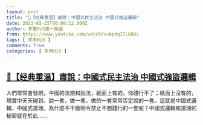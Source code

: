 ```yaml
---
layout: post
title: "🌟【经典重温】肅說：中國式民主法治 中國式強盜邏輯"
date: 2023-03-25T00:00:12.000Z
author: 李肅Hi5第一頻道
from: https://www.youtube.com/watch?v=bpdqI7LG0Us
tags: [ 李肃Hi5 ]
comments: True
categories: [ 李肃Hi5 ]
---
```

<!--1679702412000-->
[🌟【经典重温】肅說：中國式民主法治 中國式強盜邏輯](https://www.youtube.com/watch?v=bpdqI7LG0Us)
------

<div>
人們常常會發現，中國的法規和說法，紙面上有的，你踐行不了；紙面上沒有的，現實中天天碰到。說一套，做一套，做的一套常常否定說的一套。這就是中國式邏輯，中國式道理。為什麼不干脆明令禁止不想踐行的一套呢？中國式邏輯和道理的秘密就在於此……
</div>
